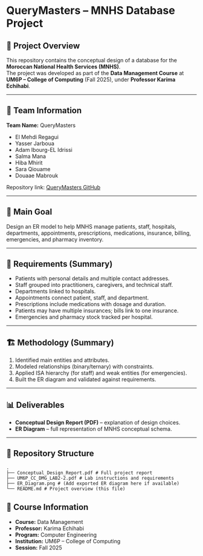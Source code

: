 # QueryMasters – MNHS Database Project

## 📌 Project Overview
This repository contains the conceptual design of a database for the **Moroccan National Health Services (MNHS)**.  
The project was developed as part of the **Data Management Course** at **UM6P – College of Computing** (Fall 2025), under **Professor Karima Echihabi**.

---

## 👥 Team Information
**Team Name:** QueryMasters

- El Mehdi Regagui  
- Yasser Jarboua  
- Adam Ibourg-EL Idrissi  
- Salma Mana  
- Hiba Mhirit  
- Sara Qiouame  
- Douaae Mabrouk  

Repository link: [QueryMasters GitHub](https://github.com/yasserJarboua/QueryMasters/)

---

## 🎯 Main Goal
Design an ER model to help MNHS manage patients, staff, hospitals, departments, appointments, prescriptions, medications, insurance, billing, emergencies, and pharmacy inventory.

---

## 📖 Requirements (Summary)
- Patients with personal details and multiple contact addresses.  
- Staff grouped into practitioners, caregivers, and technical staff.  
- Departments linked to hospitals.  
- Appointments connect patient, staff, and department.  
- Prescriptions include medications with dosage and duration.  
- Patients may have multiple insurances; bills link to one insurance.  
- Emergencies and pharmacy stock tracked per hospital.  

---

## 🏗️ Methodology (Summary)
1. Identified main entities and attributes.  
2. Modeled relationships (binary/ternary) with constraints.  
3. Applied ISA hierarchy (for staff) and weak entities (for emergencies).  
4. Built the ER diagram and validated against requirements.  

---

## 📊 Deliverables
- **Conceptual Design Report (PDF)** – explanation of design choices.  
- **ER Diagram** – full representation of MNHS conceptual schema.  

---

## 📂 Repository Structure
```
.
├── Conceptual_Design_Report.pdf # Full project report
├── UM6P_CC_DMG_LAB2-2.pdf # Lab instructions and requirements
├── ER_Diagram.png # (Add exported ER diagram here if available)
└── README.md # Project overview (this file)
```


## 📅 Course Information
- **Course:** Data Management  
- **Professor:** Karima Echihabi  
- **Program:** Computer Engineering  
- **Institution:** UM6P – College of Computing  
- **Session:** Fall 2025  
